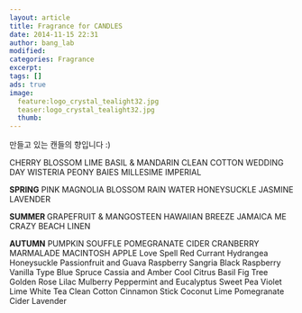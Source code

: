 ```yaml
---
layout: article
title: Fragrance for CANDLES
date: 2014-11-15 22:31
author: bang_lab
modified:
categories: Fragrance
excerpt: 
tags: []
ads: true
image:
  feature:logo_crystal_tealight32.jpg
  teaser:logo_crystal_tealight32.jpg
  thumb:
---
```


만들고 있는 캔들의 향입니다 :)

CHERRY BLOSSOM
LIME BASIL &amp; MANDARIN
CLEAN COTTON
WEDDING DAY
WISTERIA
PEONY
BAIES
MILLESIME IMPERIAL

<strong>SPRING</strong>
PINK MAGNOLIA BLOSSOM
RAIN WATER
HONEYSUCKLE JASMINE
LAVENDER

<strong>SUMMER
</strong>GRAPEFRUIT &amp; MANGOSTEEN
HAWAIIAN BREEZE
JAMAICA ME CRAZY
BEACH LINEN

<strong>AUTUMN</strong>
PUMPKIN SOUFFLE
POMEGRANATE CIDER
CRANBERRY MARMALADE
MACINTOSH APPLE
Love Spell
Red Currant
Hydrangea
Honeysuckle
Passionfruit and Guava
Raspberry Sangria
Black Raspberry Vanilla Type
Blue Spruce
Cassia and Amber
Cool Citrus Basil
Fig Tree
Golden Rose
Lilac
Mulberry
Peppermint and Eucalyptus
Sweet Pea
Violet Lime
White Tea
Clean Cotton
Cinnamon Stick
Coconut Lime
Pomegranate Cider
Lavender
